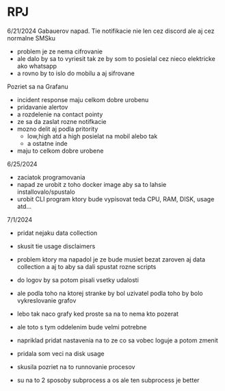 # RPJ

6/21/2024
Gabauerov napad. Tie notifikacie nie len cez discord ale aj cez normalne SMSku
  - problem je ze nema cifrovanie
  - ale dalo by sa to vyriesit tak ze by som to posielal cez nieco elektricke ako whatsapp
  - a rovno by to islo do mobilu a aj sifrovane

Pozriet sa na Grafanu 
  - incident response maju celkom dobre urobenu
  - pridavanie alertov
  - a rozdelenie na contact pointy
  - ze sa da zaslat rozne notifkacie
  - mozno delit aj podla pritority
      - low,high atd a high posielat na mobil alebo tak
      - a ostatne inde
  - maju to celkom dobre urobene

6/25/2024
  - zaciatok programovania
  - napad ze urobit z toho docker image aby sa to lahsie installovalo/spustalo
  - urobit CLI program ktory bude vypisovat teda CPU, RAM, DISK, usage atd...


7/1/2024
  - pridat nejaku data collection
  - skusit tie usage disclaimers
  - problem ktory ma napadol je ze bude musiet bezat zaroven aj data collection a aj to aby
    sa dali spustat rozne scripts
  - do logov by sa potom pisali vsetky udalosti
  - ale podla toho na ktorej stranke by bol uzivatel podla toho by bolo vykreslovanie grafov
  - lebo tak naco grafy ked proste sa na to nema kto pozerat
  - ale toto s tym oddelenim bude velmi potrebne
  - napriklad pridat nastavenia na to ze co sa vobec loguje a potom zmenit

  - pridala som veci na disk usage
  - skusila pozriet na to runnovanie procesov
  - su na to 2 sposoby subprocess a os ale ten subprocess je better